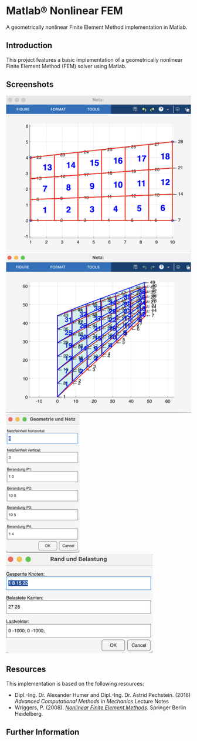 # Matlab® Nonlinear FEM

A geometrically nonlinear Finite Element Method implementation in Matlab.

## Introduction

This project features a basic implementation of a geometrically nonlinear Finite Element Method (FEM) solver using Matlab. 
## Screenshots
<img src="./screenshots/Mesh.png" alt="Mesh" width="600"/>
<img src="./screenshots/deformed_mesh.png" alt="Deformed Mesh" width="600"/>
<img src="./screenshots/Input_1.png" alt="Input Dialog 1" width="200"/>
<img src="./screenshots/Input_2.png" alt="Input Dialog 2" width="400"/>


## Resources

This implementation is based on the following resources:

- Dipl.-Ing. Dr. Alexander Humer and Dipl.-Ing. Dr. Astrid Pechstein. (2016) *Advanced Computational Methods in Mechanics* Lecture Notes 
- Wriggers, P. (2008). [*Nonlinear Finite Element Methods*](https://books.google.at/books?id=1EWFjTKUELwC). Springer Berlin Heidelberg.

## Further Information

